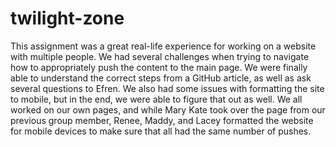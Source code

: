 # twilight-zone
This assignment was a great real-life experience for working on a website with multiple people. We had several challenges when trying to navigate how to appropriately push the content to the main page. We were finally able to understand the correct steps from a GitHub article, as well as ask several questions to Efren. We also had some issues with formatting the site to mobile, but in the end, we were able to figure that out as well. We all worked on our own pages, and while Mary Kate took over the page from our previous group member, Renee, Maddy, and Lacey formatted the website for mobile devices to make sure that all had the same number of pushes.

